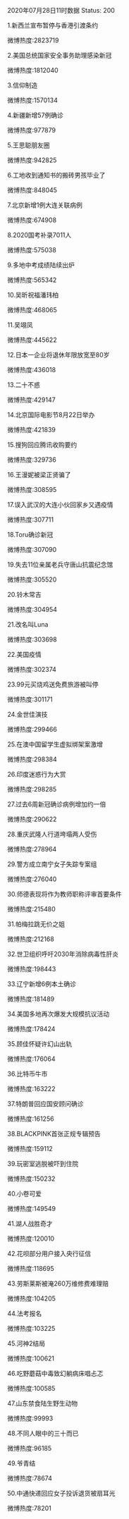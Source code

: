 2020年07月28日11时数据
Status: 200

1.新西兰宣布暂停与香港引渡条约

微博热度:2823719

2.美国总统国家安全事务助理感染新冠

微博热度:1812040

3.信仰制造

微博热度:1570134

4.新疆新增57例确诊

微博热度:977879

5.王思聪朋友圈

微博热度:942825

6.工地收到通知书的搬砖男孩毕业了

微博热度:848045

7.北京新增1例大连关联病例

微博热度:674908

8.2020国考补录7011人

微博热度:575038

9.多地中考成绩陆续出炉

微博热度:565342

10.吴昕祝福潘玮柏

微博热度:468065

11.吴翊凤

微博热度:445622

12.日本一企业将退休年限放宽至80岁

微博热度:436018

13.二十不惑

微博热度:429147

14.北京国际电影节8月22日举办

微博热度:421839

15.搜狗回应腾讯收购要约

微博热度:329736

16.王漫妮被梁正贤骗了

微博热度:308595

17.误入武汉的大连小伙回家乡又遇疫情

微博热度:307711

18.Toru确诊新冠

微博热度:307090

19.失去11位亲属老兵守唐山抗震纪念馆

微博热度:305520

20.铃木常吉

微博热度:304954

21.改名叫Luna

微博热度:303698

22.美国疫情

微博热度:302374

23.99元买烧鸡送免费旅游被叫停

微博热度:301171

24.金世佳演技

微博热度:299466

25.在澳中国留学生虚拟绑架案激增

微博热度:298384

26.印度迷惑行为大赏

微博热度:298285

27.过去6周新冠确诊病例增加约一倍

微博热度:290622

28.重庆武隆人行道垮塌两人受伤

微博热度:278964

29.警方成立南宁女子失踪专案组

微博热度:276040

30.师德表现将作为教师职称评审首要条件

微博热度:215480

31.帕梅拉跳无价之姐

微博热度:212168

32.世卫组织呼吁2030年消除病毒性肝炎

微博热度:198443

33.辽宁新增6例本土确诊

微博热度:181489

34.美国多地再次爆发大规模抗议活动

微博热度:178424

35.顾佳怀疑许幻山出轨

微博热度:176064

36.比特币牛市

微博热度:163222

37.特朗普回应国安顾问确诊

微博热度:161256

38.BLACKPINK首张正规专辑预告

微博热度:159112

39.玩密室逃脱被吓到住院

微博热度:150232

40.小卷可爱

微博热度:149549

41.湖人战胜奇才

微博热度:120010

42.花呗部分用户接入央行征信

微博热度:118695

43.劳斯莱斯被淹260万维修费难理赔

微博热度:104205

44.法考报名

微博热度:103225

45.河神2结局

微博热度:100621

46.吃野蘑菇中毒致幻躺病床唱忐忑

微博热度:100585

47.山东禁食陆生野生动物

微博热度:99993

48.不同人眼中的三十而已

微博热度:96185

49.爷青结

微博热度:78674

50.中通快递回应女子投诉退货被扇耳光

微博热度:78201

